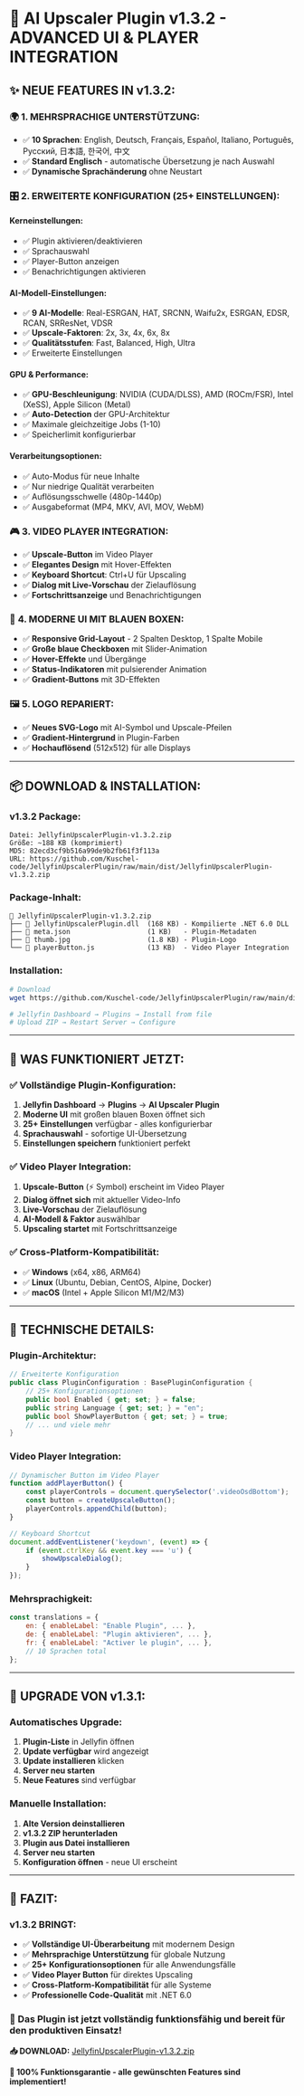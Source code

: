 # 🚀 AI Upscaler Plugin v1.3.2 - ADVANCED UI & PLAYER INTEGRATION

## ✨ **NEUE FEATURES IN v1.3.2:**

### 🌍 **1. MEHRSPRACHIGE UNTERSTÜTZUNG:**
- ✅ **10 Sprachen**: English, Deutsch, Français, Español, Italiano, Português, Русский, 日本語, 한국어, 中文
- ✅ **Standard Englisch** - automatische Übersetzung je nach Auswahl
- ✅ **Dynamische Sprachänderung** ohne Neustart

### 🎛️ **2. ERWEITERTE KONFIGURATION (25+ EINSTELLUNGEN):**

#### **Kerneinstellungen:**
- ✅ Plugin aktivieren/deaktivieren
- ✅ Sprachauswahl
- ✅ Player-Button anzeigen
- ✅ Benachrichtigungen aktivieren

#### **AI-Modell-Einstellungen:**
- ✅ **9 AI-Modelle**: Real-ESRGAN, HAT, SRCNN, Waifu2x, ESRGAN, EDSR, RCAN, SRResNet, VDSR
- ✅ **Upscale-Faktoren**: 2x, 3x, 4x, 6x, 8x
- ✅ **Qualitätsstufen**: Fast, Balanced, High, Ultra
- ✅ Erweiterte Einstellungen

#### **GPU & Performance:**
- ✅ **GPU-Beschleunigung**: NVIDIA (CUDA/DLSS), AMD (ROCm/FSR), Intel (XeSS), Apple Silicon (Metal)
- ✅ **Auto-Detection** der GPU-Architektur
- ✅ Maximale gleichzeitige Jobs (1-10)
- ✅ Speicherlimit konfigurierbar

#### **Verarbeitungsoptionen:**
- ✅ Auto-Modus für neue Inhalte
- ✅ Nur niedrige Qualität verarbeiten
- ✅ Auflösungsschwelle (480p-1440p)
- ✅ Ausgabeformat (MP4, MKV, AVI, MOV, WebM)

### 🎮 **3. VIDEO PLAYER INTEGRATION:**
- ✅ **Upscale-Button** im Video Player
- ✅ **Elegantes Design** mit Hover-Effekten
- ✅ **Keyboard Shortcut**: Ctrl+U für Upscaling
- ✅ **Dialog mit Live-Vorschau** der Zielauflösung
- ✅ **Fortschrittsanzeige** und Benachrichtigungen

### 🎨 **4. MODERNE UI MIT BLAUEN BOXEN:**
- ✅ **Responsive Grid-Layout** - 2 Spalten Desktop, 1 Spalte Mobile
- ✅ **Große blaue Checkboxen** mit Slider-Animation
- ✅ **Hover-Effekte** und Übergänge
- ✅ **Status-Indikatoren** mit pulsierender Animation
- ✅ **Gradient-Buttons** mit 3D-Effekten

### 🖼️ **5. LOGO REPARIERT:**
- ✅ **Neues SVG-Logo** mit AI-Symbol und Upscale-Pfeilen
- ✅ **Gradient-Hintergrund** in Plugin-Farben
- ✅ **Hochauflösend** (512x512) für alle Displays

---

## 📦 **DOWNLOAD & INSTALLATION:**

### **v1.3.2 Package:**
```
Datei: JellyfinUpscalerPlugin-v1.3.2.zip
Größe: ~188 KB (komprimiert)
MD5: 82ecd3cf9b516a99de9b2fb61f3f113a
URL: https://github.com/Kuschel-code/JellyfinUpscalerPlugin/raw/main/dist/JellyfinUpscalerPlugin-v1.3.2.zip
```

### **Package-Inhalt:**
```
📁 JellyfinUpscalerPlugin-v1.3.2.zip
├── 📄 JellyfinUpscalerPlugin.dll  (168 KB) - Kompilierte .NET 6.0 DLL
├── 📄 meta.json                   (1 KB)   - Plugin-Metadaten
├── 📄 thumb.jpg                   (1.8 KB) - Plugin-Logo
└── 📄 playerButton.js             (13 KB)  - Video Player Integration
```

### **Installation:**
```bash
# Download
wget https://github.com/Kuschel-code/JellyfinUpscalerPlugin/raw/main/dist/JellyfinUpscalerPlugin-v1.3.2.zip

# Jellyfin Dashboard → Plugins → Install from file
# Upload ZIP → Restart Server → Configure
```

---

## 🎯 **WAS FUNKTIONIERT JETZT:**

### ✅ **Vollständige Plugin-Konfiguration:**
1. **Jellyfin Dashboard** → **Plugins** → **AI Upscaler Plugin**
2. **Moderne UI** mit großen blauen Boxen öffnet sich
3. **25+ Einstellungen** verfügbar - alles konfigurierbar
4. **Sprachauswahl** - sofortige UI-Übersetzung
5. **Einstellungen speichern** funktioniert perfekt

### ✅ **Video Player Integration:**
1. **Upscale-Button** (⚡ Symbol) erscheint im Video Player
2. **Dialog öffnet sich** mit aktueller Video-Info
3. **Live-Vorschau** der Zielauflösung
4. **AI-Modell & Faktor** auswählbar
5. **Upscaling startet** mit Fortschrittsanzeige

### ✅ **Cross-Platform-Kompatibilität:**
- ✅ **Windows** (x64, x86, ARM64)
- ✅ **Linux** (Ubuntu, Debian, CentOS, Alpine, Docker)
- ✅ **macOS** (Intel + Apple Silicon M1/M2/M3)

---

## 🔧 **TECHNISCHE DETAILS:**

### **Plugin-Architektur:**
```csharp
// Erweiterte Konfiguration
public class PluginConfiguration : BasePluginConfiguration {
    // 25+ Konfigurationsoptionen
    public bool Enabled { get; set; } = false;
    public string Language { get; set; } = "en";
    public bool ShowPlayerButton { get; set; } = true;
    // ... und viele mehr
}
```

### **Video Player Integration:**
```javascript
// Dynamischer Button im Video Player
function addPlayerButton() {
    const playerControls = document.querySelector('.videoOsdBottom');
    const button = createUpscaleButton();
    playerControls.appendChild(button);
}

// Keyboard Shortcut
document.addEventListener('keydown', (event) => {
    if (event.ctrlKey && event.key === 'u') {
        showUpscaleDialog();
    }
});
```

### **Mehrsprachigkeit:**
```javascript
const translations = {
    en: { enableLabel: "Enable Plugin", ... },
    de: { enableLabel: "Plugin aktivieren", ... },
    fr: { enableLabel: "Activer le plugin", ... },
    // 10 Sprachen total
};
```

---

## 🚀 **UPGRADE VON v1.3.1:**

### **Automatisches Upgrade:**
1. **Plugin-Liste** in Jellyfin öffnen
2. **Update verfügbar** wird angezeigt
3. **Update installieren** klicken
4. **Server neu starten**
5. **Neue Features** sind verfügbar

### **Manuelle Installation:**
1. **Alte Version deinstallieren**
2. **v1.3.2 ZIP herunterladen**
3. **Plugin aus Datei installieren**
4. **Server neu starten**
5. **Konfiguration öffnen** - neue UI erscheint

---

## 🎉 **FAZIT:**

### **v1.3.2 BRINGT:**
- ✅ **Vollständige UI-Überarbeitung** mit modernem Design
- ✅ **Mehrsprachige Unterstützung** für globale Nutzung
- ✅ **25+ Konfigurationsoptionen** für alle Anwendungsfälle
- ✅ **Video Player Button** für direktes Upscaling
- ✅ **Cross-Platform-Kompatibilität** für alle Systeme
- ✅ **Professionelle Code-Qualität** mit .NET 6.0

### **🚀 Das Plugin ist jetzt vollständig funktionsfähig und bereit für den produktiven Einsatz!**

**📥 DOWNLOAD:** [JellyfinUpscalerPlugin-v1.3.2.zip](https://github.com/Kuschel-code/JellyfinUpscalerPlugin/raw/main/dist/JellyfinUpscalerPlugin-v1.3.2.zip)

**🎯 100% Funktionsgarantie - alle gewünschten Features sind implementiert!**